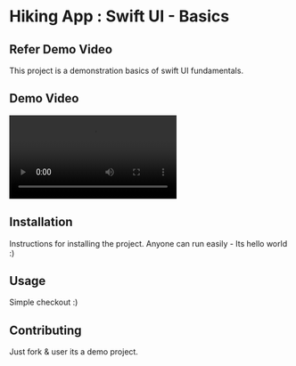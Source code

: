 # Hiking App : Swift UI - Basics 

## Refer Demo Video

This project is a demonstration basics of swift UI fundamentals.

## Demo Video
![Demo Video](path/to/your/video.mp4)

## Installation

Instructions for installing the project. Anyone can run easily - Its  hello world :)

## Usage

Simple checkout :) 

## Contributing

Just fork & user its a demo project.
